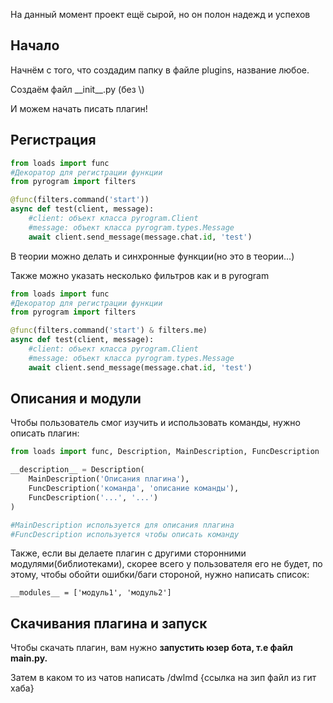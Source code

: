На данный момент проект ещё сырой, но он полон надежд и успехов

## Начало

Начнём с того, что создадим папку в файле plugins, название любое.

Создаём файл \_\_init\_\_.py (без \\)

И можем начать писать плагин!

## Регистрация

```python
from loads import func
#Декоратор для регистрации функции
from pyrogram import filters

@func(filters.command('start'))
async def test(client, message):
	#client: объект класса pyrogram.Client
	#message: объект класса pyrogram.types.Message
	await client.send_message(message.chat.id, 'test')
```

В теории можно делать и синхронные функции(но это в теории...)

Также можно указать несколько фильтров как и в pyrogram

```python
from loads import func
#Декоратор для регистрации функции
from pyrogram import filters

@func(filters.command('start') & filters.me)
async def test(client, message):
	#client: объект класса pyrogram.Client
	#message: объект класса pyrogram.types.Message
	await client.send_message(message.chat.id, 'test')
```

## Описания и модули

Чтобы пользователь смог изучить и использовать команды, нужно описать плагин:

```python
from loads import func, Description, MainDescription, FuncDescription

__description__ = Description(
	MainDescription('Описания плагина'),
	FuncDescription('команда', 'описание команды'),
	FuncDescription('...', '...')
)

#MainDescription используется для описания плагина
#FuncDescription используется чтобы описать команду
```

Также, если вы делаете плагин с другими сторонними модулями(библиотеками), скорее всего у пользователя его не будет, по этому, чтобы обойти ошибки/баги стороной, нужно написать список:

```python-repl
__modules__ = ['модуль1', 'модуль2']
```

## Скачивания плагина и запуск

Чтобы скачать плагин, вам нужно __запустить юзер бота, т.е файл main.py.__

Затем в каком то из чатов написать /dwlmd {ссылка на зип файл из гит хаба}
